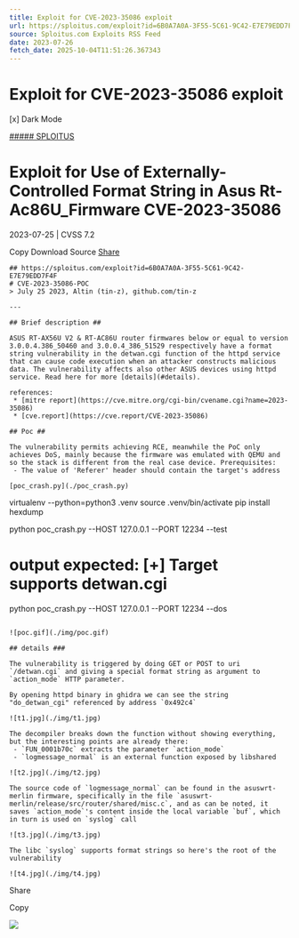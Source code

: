 ```yaml
---
title: Exploit for CVE-2023-35086 exploit
url: https://sploitus.com/exploit?id=6B0A7A0A-3F55-5C61-9C42-E7E79EDD7F4F&utm_source=rss&utm_medium=rss
source: Sploitus.com Exploits RSS Feed
date: 2023-07-26
fetch_date: 2025-10-04T11:51:26.367343
---
```


# Exploit for CVE-2023-35086 exploit

[x]
Dark Mode

[##### SPLOITUS](/)

# Exploit for Use of Externally-Controlled Format String in Asus Rt-Ac86U\_Firmware CVE-2023-35086

2023-07-25 | CVSS 7.2

Copy
Download
Source
[Share](#share-url)

```
## https://sploitus.com/exploit?id=6B0A7A0A-3F55-5C61-9C42-E7E79EDD7F4F
# CVE-2023-35086-POC
> July 25 2023, Altin (tin-z), github.com/tin-z

---

## Brief description ##

ASUS RT-AX56U V2 & RT-AC86U router firmwares below or equal to version 3.0.0.4.386_50460 and 3.0.0.4_386_51529 respectively have a format string vulnerability in the detwan.cgi function of the httpd service that can cause code execution when an attacker constructs malicious data. The vulnerability affects also other ASUS devices using httpd service. Read here for more [details](#details).

references:
 * [mitre report](https://cve.mitre.org/cgi-bin/cvename.cgi?name=2023-35086)
 * [cve.report](https://cve.report/CVE-2023-35086)

## Poc ##

The vulnerability permits achieving RCE, meanwhile the PoC only achieves DoS, mainly because the firmware was emulated with QEMU and so the stack is different from the real case device. Prerequisites:
 - The value of 'Referer' header should contain the target's address

[poc_crash.py](./poc_crash.py)

```
virtualenv --python=python3 .venv
source .venv/bin/activate
pip install hexdump

python poc_crash.py --HOST 127.0.0.1 --PORT 12234 --test
# output expected: [+] Target supports detwan.cgi

python poc_crash.py --HOST 127.0.0.1 --PORT 12234 --dos
```

![poc.gif](./img/poc.gif)

## details ###

The vulnerability is triggered by doing GET or POST to uri `/detwan.cgi` and giving a special format string as argument to `action_mode` HTTP parameter.

By opening httpd binary in ghidra we can see the string "do_detwan_cgi" referenced by address `0x492c4`

![t1.jpg](./img/t1.jpg)

The decompiler breaks down the function without showing everything, but the interesting points are already there:
 - `FUN_0001b70c` extracts the parameter `action_mode`
 - `logmessage_normal` is an external function exposed by libshared

![t2.jpg](./img/t2.jpg)

The source code of `logmessage_normal` can be found in the asuswrt-merlin firmware, specifically in the file `asuswrt-merlin/release/src/router/shared/misc.c`, and as can be noted, it saves `action_mode`'s content inside the local variable `buf`, which in turn is used on `syslog` call

![t3.jpg](./img/t3.jpg)

The libc `syslog` supports format strings so here's the root of the vulnerability

![t4.jpg](./img/t4.jpg)
```

Share

Copy

![](https://mc.yandex.ru/watch/54912310)